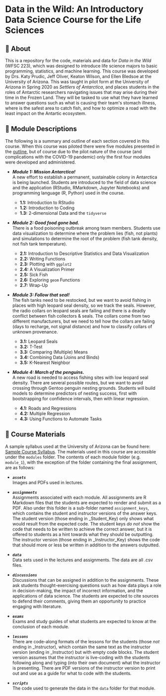 # Data in the Wild: An Introductory Data Science Course for the Life Sciences

## 🐧 About
This is a repository for the code, materials and data for *Data in the Wild* (WFSC 223), which was designed to introduce life science majors to basic programming, statistics, and machine learning. This course was developed by Drs. Katy Prudic, Jeff Oliver, Keaton Wilson, and Ellen Bledsoe at the University of Arizona. This was taught in pilot form at the University of Arizona in Spring 2020 as *Settlers of Antarctica*, and places students in the roles of Antarctic researchers navigating issues that may arise during their time in the Frozen Land. They will be tasked to use what they have learned to answer questions such as what is causing their team's stomach illness, where is the safest area to catch fish, and how to optimize a road with the least impact on the Antartic ecosystem.

## 🦭 Module Descriptions

The following is a summary and outline of each section covered in this course. When this course was piloted there were five modules presented in the [outline](https://docs.google.com/document/d/1g7sM4RWGn4EkhDRX9qXeeAMLkvbZGqJWIfAlDpMPYHM/edit?usp=sharing), but of course due to the pilot nature of the course (and complications with the COVID-19 pandemic) only the first four modules were developed and administered.

- _**Module 1: Mission Antarctica!**_ <br /> A new effort to establish a permanent, sustainable colony in Antarctica is being launched. Students are introduced to the field of data science and the application (RStudio, RMarkdown, Jupyter Notebooks) and programming language (R, Python) used in the course.
  - **1.1:** Introduction to RStudio
  - **1.2:** Introduction to Coding
  - **1.3:** 2-dimensional Data and the `tidyverse` 

- _**Module 2: Good food gone bad.**_ <br /> There is a food poisoning outbreak among team members. Students use data visualization to determine where the problem lies (fish, not plants) and simulations to determine the root of the problem (fish tank density, not fish tank temperature).
  - **2.1:** Introduction to Descriptive Statistics and Data Visualization
  - **2.2:** Writing Functions
  - **2.3:** Plotting with `ggplot2`
  - **2.4:** A Visualization Primer
  - **2.5:** Sick Fish
  - **2.6:** Exploring `geom` Functions
  - **2.7:** Wrap-Up

- _**Module 3: Follow that seal!**_ <br /> The fish tanks need to be restocked, but we want to avoid fishing in places with high leopard seal density, so we track the seals. However, the radio collars on leopard seals are failing and there is a deadly conflict between fish collectors & seals. The collars come from two different manufacturers, but we need to tell how the collars are failing (days to recharge, not signal distance) and how to classify collars of unknown provenance.
  - **3.1:** Leopard Seals
  - **3.2:** T-Test
  - **3.3:** Comparing (Multiple) Means
  - **3.4:** Combining Data (Joins and Binds)
  - **3.5:** K-Nearest Neighbor

- _**Module 4: March of the penguins.**_ <br /> A new road is needed to access fishing sites with low leopard seal density. There are several possible routes, but we want to avoid crossing through Gentoo penguin nesting grounds. Students will build models to determine predictors of nesting success, first with bootstrapping for confidence intervals, then with linear regression.
  - **4.1:** Roads and Regressions
  - **4.2:** Multiple Regression
  - **4.3:** Using Functions to Automate Tasks

## 🌾 Course Materials

A sample syllabus used at the University of Arizona can be found here: [Sample Course Syllabus](https://docs.google.com/document/d/1zXAlG_WbsjshQSXssWDPeRpqy8q_uNjOIe1WLTPPJBk/edit?usp=sharing). The materials used in this course are accessible under the `modules` folder. The contents of each module folder (e.g. `module_1`), with the exception of the folder containing the final assignment, are as follows:

- _**`assets`**_ <br /> Images and PDFs used in lectures.

- _**`assignments`**_ <br /> Assignments associated with each module. All assignments are R Markdown files that the students are expected to render and submit as a PDF. Also under this folder is a sub-folder named `assignment_keys`, which contains the student and instructor versions of the answer keys. The student version (those ending in _Student_Key) only shows what would result from the expected code. The student keys _do not_ show the code that needs to be written to achieve the correct answer, but it is offered to students as a hint towards what they should be outputting. The instructor version (those ending in _Instructor_Key) shows the code that should more or less be written in addition to the answers outputted.

- _**`data`**_ <br /> Data sets used in the lectures and assignments. The data are all .csv files.

- _**`discussions`**_ <br /> Discussions that can be assigned in addition to the assignments. These ask students thought-exercising questions such as how data plays a role in decision-making, the impact of incorrect information, and the applications of data science. The students are expected to cite sources to defend their comments, giving them an opportunity to practice engaging with literature.
 
- _**`exams`**_ <br /> Exams and study guides of what students are expected to know at the conclusion of each module.

- _**`lessons`**_ <br /> There are code-along formats of the lessons for the students (those _not_ ending in _Instructor), which contain the same text as the instructor version (ending in _Instructor) but with empty code blocks. The student version assumes that the instructor is live-coding with the students following along and typing (into their own document) what the instructor is presenting. There are PDF versions of the instructor version to print out and use as a guide for what to code with the students.

- _**`scripts`**_ <br /> The code used to generate the data in the `data` folder for that module.

